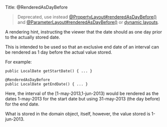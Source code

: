 Title: @RenderedAsDayBefore

[//]: # (content copied to _user-guide_xxx)

> Deprecated, use instead [@PropertyLayout#renderedAsDayBefore()](./PropertyLayout.html) and [@ParameterLayout#renderedAsDayBefore()](./ParameterLayout.html) or [dynamic layouts](../../components/viewers/wicket/dynamic-layouts.html).

A rendering hint, instructing the viewer that the date should as one day prior to the actually stored date. 

This is intended to be used so that an exclusive end date of an interval can be rendered as 1 day before the actual value stored. 

For example: 

    public LocalDate getStartDate() { ... }
 
    @RenderedAsDayBefore
    public LocalDate getEndDate() { ... }
 
Here, the interval of the [1-may-2013,1-jun-2013) would be rendered as the dates 1-may-2013 for the start date but using 31-may-2013 (the day before) for the end date. 

What is stored in the domain object, itself, however, the value stored is 1-jun-2013.
